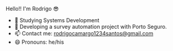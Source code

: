 Hello!! I'm Rodrigo 😎


- 🌱 Studying Systems Development
- 👯 Developing a survey automation project with Porto Seguro.
- 📫 Contact me: rodrigocamargo1234santos@gmail.com
- 😄 Pronouns: he/his
